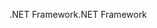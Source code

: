 <span data-ttu-id="1374b-101">.NET Framework</span><span class="sxs-lookup"><span data-stu-id="1374b-101">.NET Framework</span></span>